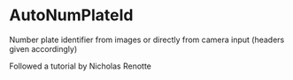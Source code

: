 # AutoNumPlateId
Number plate identifier from images or directly from camera input (headers given accordingly)

Followed a tutorial by Nicholas Renotte
